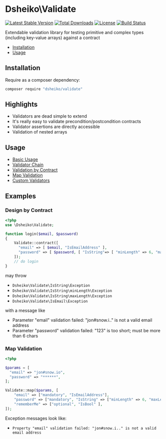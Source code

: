 # Dsheiko\Validate

[![Latest Stable Version](https://poser.pugx.org/dsheiko/validate/v/stable)](https://packagist.org/packages/dsheiko/validate)
[![Total Downloads](https://poser.pugx.org/dsheiko/validate/downloads)](https://packagist.org/packages/dsheiko/validate)
[![License](https://poser.pugx.org/dsheiko/validate/license)](https://packagist.org/packages/dsheiko/validate)
[![Build Status](https://travis-ci.org/dsheiko/validate.png)](https://travis-ci.org/dsheiko/validate)

Extendable validation library for testing primitive and complex types (including key-value arrays) against a contract

* [Installation](#installation)
* [Usage](#usage)

## Installation

Require as a composer dependency:

``` bash
composer require "dsheiko/validate"
```

## Highlights
- Validators are dead simple to extend
- It's really easy to validate precondition/postcondition contracts
- Validator assertions are directly accessible
- Validation of nested arrays


## Usage

- [Basic Usage](./wiki/basic-usage.md)
- [Validator Chain](./wiki/validator-chain.md)
- [Validation by Contract](./wiki/validation-by-contract.md)
- [Map Validation](./wiki/map-validation.md)
- [Custom Validators](./wiki/validator-interface.md)

## Examples


### Design by Contract
```php
<?php
use \Dsheiko\Validate;

function login($email, $password)
{
    Validate::contract([
      "email" => [ $email, "IsEmailAddress" ],
      "password" => [ $password, [ "IsString"=> [ "minLength" => 6, "maxLength" => 32, "notEmpty" => true ] ] ],
    ]);
    // do login
}
```

may throw

- `Dsheiko\Validate\IsString\Exception`
- `Dsheiko\Validate\IsString\minLength\Exception`
- `Dsheiko\Validate\IsString\maxLength\Exception`
- `Dsheiko\Validate\IsEmail\Exception`

with a message like

- Parameter "email" validation failed: "jon#snow.i.." is not a valid email address
- Parameter "password" validation failed: "123" is too short; must be more than 6 chars

### Map Validation
```php
<?php

$params = [
  "email" => "jon#snow.io",
  "password" => "******",
];

Validate::map($params, [
    "email" => ["mandatory", "IsEmailAddress"],
    "password" => ["mandatory", "IsString" => ["minLength" => 6, "maxLength" => 128]],
    "rememberMe" => ["optional", "IsBool" ],
]);

```

Exception messages look like:

- `Property "email" validation failed: "jon#snow.i.." is not a valid email address`
